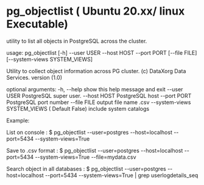 # pg_objectlist ( Ubuntu 20.xx/ linux Executable)
utility to list all objects in PostgreSQL across the cluster.

usage: pg_objectlist [-h] --user USER --host HOST --port PORT [--file FILE] [--system-views SYSTEM_VIEWS]

Utility to collect object information across PG cluster. (c) DataXorg Data Services. version (1.0)

optional arguments:
  -h, --help            show this help message and exit
  --user USER           PostgreSQL super user.
  --host HOST           PostgreSQL host
  --port PORT           PostgreSQL port number
  --file FILE           output file name .csv
  --system-views SYSTEM_VIEWS ( Default False)
                        include system catalogs

Example: 

List on console : 
$ pg_objectlist --user=postgres --host=localhost --port=5434 --system-views=True


Save to .csv format : 
$ pg_objectlist --user=postgres --host=localhost --port=5434 --system-views=True --file=mydata.csv

Search object in all databases : 
$ pg_objectlist --user=postgres --host=localhost --port=5434 --system-views=True | grep userlogdetails_seq
